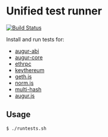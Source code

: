 Unified test runner
===================

[![Build Status](https://travis-ci.org/AugurProject/tests.svg)](https://travis-ci.org/AugurProject/tests)

Install and run tests for:

- [augur-abi](https://github.com/AugurProject/augur-abi)
- [augur-core](https://github.com/AugurProject/augur-core)
- [ethrpc](https://github.com/AugurProject/ethrpc)
- [keythereum](https://github.com/AugurProject/keythereum)
- [geth.js](https://github.com/AugurProject/geth.js)
- [norm.js](https://github.com/tinybike/norm.js)
- [multi-hash](https://github.com/tinybike/multi-hash)
- [augur.js](https://github.com/AugurProject/augur.js)

Usage
-----

```
$ ./runtests.sh
```
